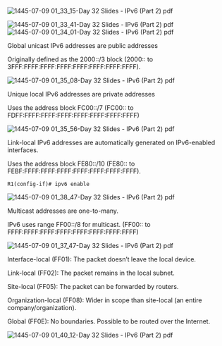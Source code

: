 

![1445-07-09 01_33_15-Day 32 Slides - IPv6 (Part 2) pdf](https://github.com/0xVoLk/CCNA-Note/assets/100092212/5f34f439-273b-45e5-8fb9-c9d42b9de016)

![1445-07-09 01_33_41-Day 32 Slides - IPv6 (Part 2) pdf](https://github.com/0xVoLk/CCNA-Note/assets/100092212/baddb457-773d-44af-9e67-022718145556)
![1445-07-09 01_34_01-Day 32 Slides - IPv6 (Part 2) pdf](https://github.com/0xVoLk/CCNA-Note/assets/100092212/5c46fd8e-8390-4ebb-941c-f837d2111dd6)


Global unicast IPv6 addresses are public addresses

Originally defined as the 2000::/3 block (2000:: to 3FFF:FFFF:FFFF:FFFF:FFFF:FFFF:FFFF:FFFF).

![1445-07-09 01_35_08-Day 32 Slides - IPv6 (Part 2) pdf](https://github.com/0xVoLk/CCNA-Note/assets/100092212/71eacfd8-bb63-4957-bb24-8ad885810f4b)

Unique local IPv6 addresses are private addresses

Uses the address block FC00::/7 (FC00:: to FDFF:FFFF:FFFF:FFFF:FFFF:FFFF:FFFF:FFFF)

![1445-07-09 01_35_56-Day 32 Slides - IPv6 (Part 2) pdf](https://github.com/0xVoLk/CCNA-Note/assets/100092212/6cf8e383-3591-4207-8c02-85bd8c446925)


Link-local IPv6 addresses are automatically generated on IPv6-enabled interfaces.

Uses the address block FE80::/10 (FE80:: to FEBF:FFFF:FFFF:FFFF:FFFF:FFFF:FFFF:FFFF).

```R1(config-if)# ipv6 enable```

![1445-07-09 01_38_47-Day 32 Slides - IPv6 (Part 2) pdf](https://github.com/0xVoLk/CCNA-Note/assets/100092212/8d0f3539-1606-4cec-a6d2-f0d8651afce7)


Multicast addresses are one-to-many.

IPv6 uses range FF00::/8 for multicast. (FF00:: to FFFF:FFFF:FFFF:FFFF:FFFF:FFFF:FFFF:FFFF)

![1445-07-09 01_37_47-Day 32 Slides - IPv6 (Part 2) pdf](https://github.com/0xVoLk/CCNA-Note/assets/100092212/423df4bd-835a-42e3-a03b-cda0a0f46a82)

Interface-local (FF01): The packet doesn’t leave the local device.

Link-local (FF02): The packet remains in the local subnet.

Site-local (FF05): The packet can be forwarded by routers.

Organization-local (FF08): Wider in scope than site-local (an entire company/organization).

Global (FF0E): No boundaries. Possible to be routed over the Internet.

![1445-07-09 01_40_12-Day 32 Slides - IPv6 (Part 2) pdf](https://github.com/0xVoLk/CCNA-Note/assets/100092212/d9683b95-c544-4b11-98b0-a33bb4c8f1c0)

